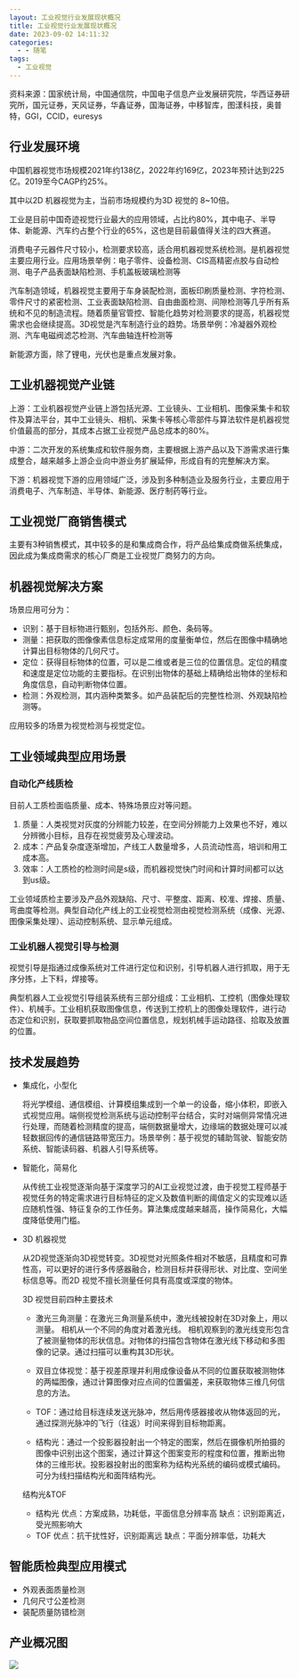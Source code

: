 ```yaml
---
layout: 工业视觉行业发展现状概况
title: 工业视觉行业发展现状概况
date: 2023-09-02 14:11:32
categories:
  - - 随笔
tags: 
  - 工业视觉
---
```


资料来源：国家统计局，中国通信院，中国电子信息产业发展研究院，华西证券研究所，国元证券，天风证券，华鑫证券，国海证券，中移智库，图漾科技，奥普特，GGI，CCID，euresys

## 行业发展环境

中国机器视觉市场规模2021年约138亿，2022年约169亿，2023年预计达到225亿。2019至今CAGP约25%。

其中以2D 机器视觉为主，当前市场规模约为3D 视觉的 8~10倍。

工业是目前中国奇迹视觉行业最大的应用领域，占比约80%，其中电子、半导体、新能源、汽车约占整个行业的65%，这也是目前最值得关注的四大赛道。

消费电子元器件尺寸较小，检测要求较高，适合用机器视觉系统检测。是机器视觉主要应用行业。应用场景举例：电子零件、设备检测、CIS高精密点胶与自动检测、电子产品表面缺陷检测、手机盖板玻璃检测等

汽车制造领域，机器视觉主要用于车身装配检测，面板印刷质量检测、字符检测、零件尺寸的紧密检测、工业表面缺陷检测、自由曲面检测、间隙检测等几乎所有系统和不见的制造流程。随着质量官管控、智能化趋势对检测要求的提高，机器视觉需求也会继续提高。3D视觉是汽车制造行业的趋势。场景举例：冷凝器外观检测、汽车电磁阀滤芯检测、汽车曲轴连杆检测等

新能源方面，除了锂电，光伏也是重点发展对象。

## 工业机器视觉产业链

上游：工业机器视觉产业链上游包括光源、工业镜头、工业相机、图像采集卡和软件及算法平台，其中工业镜头、相机、采集卡等核心零部件与算法软件是机器视觉价值最高的部分，其成本占据工业视觉产品总成本的80%。

中游：二次开发的系统集成和软件服务商，主要根据上游产品以及下游需求进行集成整合，越来越多上游企业向中游业务扩展延伸，形成自有的完整解决方案。

下游：机器视觉下游的应用领域广泛，涉及到多种制造业及服务行业，主要应用于消费电子、汽车制造、半导体、新能源、医疗制药等行业。

## 工业视觉厂商销售模式

主要有3种销售模式，其中较多的是和集成商合作，将产品给集成商做系统集成，因此成为集成商需求的核心厂商是工业视觉厂商努力的方向。

## 机器视觉解决方案

场景应用可分为：

- 识别：基于目标物进行甄别，包括外形、颜色、条码等。
- 测量：把获取的图像像素信息标定成常用的度量衡单位，然后在图像中精确地计算出目标物体的几何尺寸。
- 定位：获得目标物体的位置，可以是二维或者是三位的位置信息。定位的精度和速度是定位功能的主要指标。在识别出物体的基础上精确给出物体的坐标和角度信息，自动判断物体位置。
- 检测：外观检测，其内涵种类繁多。如产品装配后的完整性检测、外观缺陷检测等。

应用较多的场景为视觉检测与视觉定位。

## 工业领域典型应用场景

### 自动化产线质检

目前人工质检面临质量、成本、特殊场景应对等问题。

1. 质量：人类视觉对灰度的分辨能力较差，在空间分辨能力上效果也不好，难以分辨微小目标，且存在视觉疲劳及心理波动。
2. 成本：产品复杂度逐渐增加，产线工人数量增多，人员流动性高，培训和用工成本高。
3. 效率：人工质检的检测时间是s级，而机器视觉快门时间和计算时间都可以达到us级。

工业领域质检主要涉及产品外观缺陷、尺寸、平整度、距离、校准、焊接、质量、弯曲度等检测。典型自动化产线上的工业视觉检测由视觉检测系统（成像、光源、图像采集处理）、运动控制系统、显示单元组成。

### 工业机器人视觉引导与检测

视觉引导是指通过成像系统对工件进行定位和识别，引导机器人进行抓取，用于无序分拣，上下料，焊接等。

典型机器人工业视觉引导组装系统有三部分组成：工业相机、工控机（图像处理软件）、机械手。工业相机获取图像信息，传送到工控机上的图像处理软件，进行动态定位和识别，获取要抓取物品空间位置信息，规划机械手运动路径、拾取及放置的位置。

## 技术发展趋势

- 集成化，小型化
    
    将光学模组、通信模组、计算模组集成到一个单一的设备，缩小体积，即嵌入式视觉应用。端侧视觉检测系统与运动控制平台结合，实时对端侧异常情况进行处理，而随着检测精度的提高，端侧数据量增大，边缘端的数据处理可以减轻数据回传的通信链路带宽压力。场景举例：基于视觉的辅助驾驶、智能安防系统、智能读码器、机器人引导系统等。
    
- 智能化，简易化
    
    从传统工业视觉逐渐向基于深度学习的AI工业视觉过渡，由于视觉工程师基于视觉任务的特定需求进行目标特征的定义及数值判断的阈值定义的实现难以适应随机性强、特征复杂的工作任务。算法集成度越来越高，操作简易化，大幅度降低使用门槛。
    
- 3D 机器视觉
    
    从2D视觉逐渐向3D视觉转变。3D视觉对光照条件相对不敏感，且精度和可靠性高，可以更好的进行多传感器融合，检测目标并获得形状、对比度、空间坐标信息等。而2D 视觉不擅长测量任何具有高度或深度的物体。
    
    3D 视觉目前四种主要技术
    
    - 激光三角测量：在激光三角测量系统中，激光线被投射在3D对象上，用以测量。 相机从一个不同的角度对着激光线。 相机观察到的激光线变形包含了被测量物体的形状信息。对物体的扫描包含物体在激光线下移动和多图像的记录。通过扫描可以重构其3D形状。
            
    - 双目立体视觉：基于视差原理并利用成像设备从不同的位置获取被测物体的两幅图像，通过计算图像对应点间的位置偏差，来获取物体三维几何信息的方法。
    - TOF：通过给目标连续发送光脉冲，然后用传感器接收从物体返回的光，通过探测光脉冲的飞行（往返）时间来得到目标物距离。
    - 结构光：通过一个投影器投射出一个特定的图案，然后在摄像机所拍摄的图像中识别出这个图案，通过计算这个图案变形的程度和位置，推断出物体的三维形状。投影器投射出的图案称为结构光系统的编码或模式编码。可分为线扫描结构光和面阵结构光。
    
    结构光&TOF
    
    - 结构光 优点：方案成熟，功耗低，平面信息分辨率高 缺点：识别距离近，受光照影响大
    - TOF 优点：抗干扰性好，识别距离远 缺点：平面分辨率低，功耗大

## 智能质检典型应用模式

- 外观表面质量检测
- 几何尺寸公差检测
- 装配质量防错检测

## 产业概况图

![](https://cdn.assets.taoidle.com/gh/taoidle/taoidle.github.io@master/assets/images/机器视觉产业概况.png)